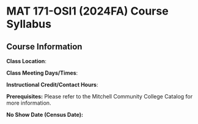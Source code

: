 # MAT 171-OSI1 (2024FA) Course Syllabus

## Course Information

**Class Location**: 

**Class Meeting Days/Times**: 

**Instructional Credit/Contact Hours**: 

**Prerequisites:** Please refer to the Mitchell Community College Catalog for more information.

**No Show Date (Census Date):** 
